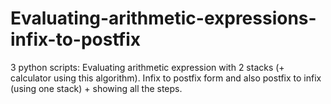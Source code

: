 # Evaluating-arithmetic-expressions-infix-to-postfix
3 python scripts:
Evaluating arithmetic expression with 2 stacks (+ calculator using this algorithm).
Infix to postfix form and also postfix to infix (using one stack) + showing all the steps.
